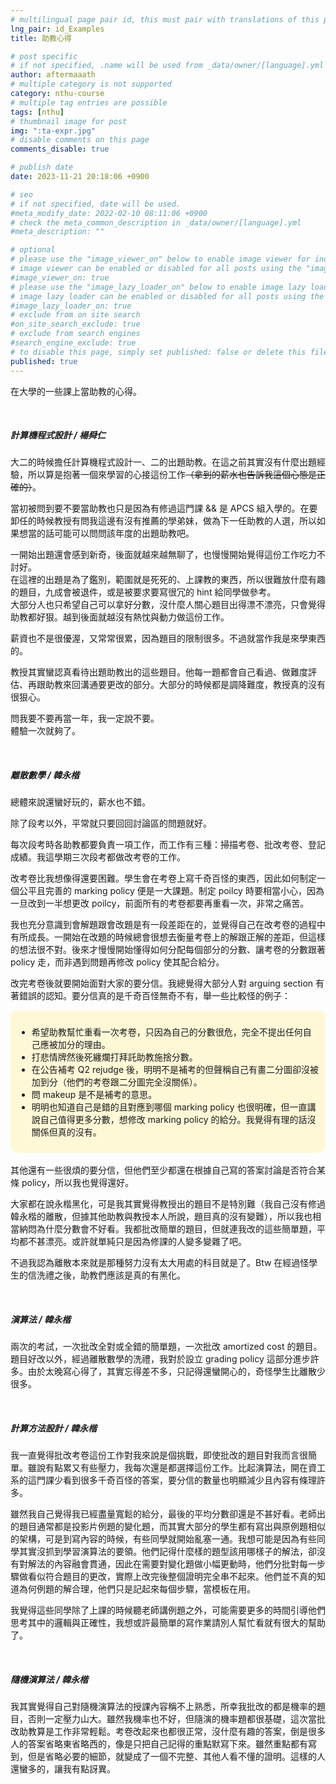 ```yaml
---
# multilingual page pair id, this must pair with translations of this page. (This name must be unique)
lng_pair: id_Examples
title: 助教心得

# post specific
# if not specified, .name will be used from _data/owner/[language].yml
author: aftermaaath
# multiple category is not supported
category: nthu-course
# multiple tag entries are possible
tags: [nthu]
# thumbnail image for post
img: ":ta-expr.jpg"
# disable comments on this page
comments_disable: true

# publish date
date: 2023-11-21 20:18:06 +0900

# seo
# if not specified, date will be used.
#meta_modify_date: 2022-02-10 08:11:06 +0900
# check the meta_common_description in _data/owner/[language].yml
#meta_description: ""

# optional
# please use the "image_viewer_on" below to enable image viewer for individual pages or posts (_posts/ or [language]/_posts folders).
# image viewer can be enabled or disabled for all posts using the "image_viewer_posts: true" setting in _data/conf/main.yml.
#image_viewer_on: true
# please use the "image_lazy_loader_on" below to enable image lazy loader for individual pages or posts (_posts/ or [language]/_posts folders).
# image lazy loader can be enabled or disabled for all posts using the "image_lazy_loader_posts: true" setting in _data/conf/main.yml.
#image_lazy_loader_on: true
# exclude from on site search
#on_site_search_exclude: true
# exclude from search engines
#search_engine_exclude: true
# to disable this page, simply set published: false or delete this file
published: true
---
```


<!-- outline-start -->
在大學的一些課上當助教的心得。
<!-- outline-end -->

<br>

##### 計算機程式設計 / 楊舜仁
大二的時候擔任計算機程式設計一、二的出題助教。在這之前其實沒有什麼出題經驗，所以算是抱著一個來學習的心接這份工作~~（拿到的薪水也告訴我這個心態是正確的）~~。

當初被問到要不要當助教也只是因為有修過這門課 && 是 APCS 組入學的。在要卸任的時候教授有問我這邊有沒有推薦的學弟妹，做為下一任助教的人選，所以如果想當的話可能可以問問該年度的出題助教吧。

一開始出題還會感到新奇，後面就越來越無聊了，也慢慢開始覺得這份工作吃力不討好。<br>
在這裡的出題是為了鑑別，範圍就是死死的、上課教的東西，所以很難放什麼有趣的題目，九成會被退件，或是被要求要寫很冗的 hint 給同學做參考。<br>
大部分人也只希望自己可以拿好分數，沒什麼人關心題目出得漂不漂亮，只會覺得助教都好狠。越到後面就越沒有熱忱與動力做這份工作。

薪資也不是很優渥，又常常很累，因為題目的限制很多。不過就當作我是來學東西的。

教授其實蠻認真看待出題助教出的這些題目。他每一題都會自己看過、做難度評估、再跟助教來回溝通要更改的部分。大部分的時候都是調降難度，教授真的沒有很狠心。

問我要不要再當一年，我一定說不要。<br>
體驗一次就夠了。

<br>

##### 離散數學 / 韓永楷
總體來說還蠻好玩的，薪水也不錯。

除了段考以外，平常就只要回回討論區的問題就好。

每次段考時各助教都要負責一項工作，而工作有三種：掃描考卷、批改考卷、登記成績。我這學期三次段考都做改考卷的工作。

改考卷比我想像得還要困難。學生會在考卷上寫千奇百怪的東西，因此如何制定一個公平且完善的 marking policy 便是一大課題。制定 poilcy 時要相當小心，因為一旦改到一半想更改 poilcy，前面所有的考卷都要再重看一次，非常之痛苦。

我也充分意識到會解題跟會改題是有一段差距在的，並覺得自己在改考卷的過程中有所成長。一開始在改題的時候總會很想去衡量考卷上的解跟正解的差距，但這樣的想法很不對。後來才慢慢開始懂得如何分配每個部分的分數、讓考卷的分數跟著 policy 走，而非遇到問題再修改 policy 使其配合給分。

改完考卷後就要開始面對大家的要分信。我總覺得大部分人對 arguing section 有著錯誤的認知。要分信真的是千奇百怪無奇不有，舉一些比較怪的例子：

<div style="background-color:#FFF8D7; padding: 10px; border-radius: 10px;">
<ul>
    <li>希望助教幫忙重看一次考卷，只因為自己的分數很危，完全不提出任何自己應被加分的理由。</li>
    <li>打悲情牌然後死纏爛打拜託助教施捨分數。</li>
    <li>在公告補考 Q2 rejudge 後，明明不是補考的但聲稱自己有畫二分圖卻沒被加到分（他們的考卷跟二分圖完全沒關係）。</li>
    <li>問 makeup 是不是補考的意思。</li>
    <li>明明也知道自己是錯的且對應到哪個 marking policy 也很明確，但一直講說自己值得更多分數，想修改 marking policy 的給分。我覺得有理的話沒關係但真的沒有。</li>
</ul>
</div>

<br>
其他還有一些很煩的要分信，但他們至少都還在根據自己寫的答案討論是否符合某條 policy，所以我也覺得還好。

大家都在說永楷黑化，可是我其實覺得教授出的題目不是特別難（我自己沒有修過韓永楷的離散，但據其他助教與教授本人所說，題目真的沒有變難），所以我也相當納悶為什麼分數會不好看。我都批改簡單的題目，但就連我改的這些簡單題，平均都不甚漂亮。或許就單純只是因為修課的人變多變雜了吧。

不過我認為離散本來就是那種努力沒有太大用處的科目就是了。Btw 在經過怪學生的信洗禮之後，助教們應該是真的有黑化。

<br>

##### 演算法 / 韓永楷
兩次的考試，一次批改全對或全錯的簡單題，一次批改 amortized cost 的題目。題目好改以外，經過離散數學的洗禮，我對於設立 grading policy 這部分進步許多。由於太晚寫心得了，其實忘得差不多，只記得還蠻開心的，奇怪學生比離散少很多。

<br>

##### 計算方法設計 / 韓永楷
我一直覺得批改考卷這份工作對我來說是個挑戰，即使批改的題目對我而言很簡單。雖說有點累又有些壓力，我每次還是都選擇這份工作。比起演算法，開在資工系的這門課少看到很多千奇百怪的答案，要分信的數量也明顯減少且內容有條理許多。

雖然我自己覺得我已經盡量寬鬆的給分，最後的平均分數卻還是不甚好看。老師出的題目通常都是投影片例題的變化題，而其實大部分的學生都有寫出與原例題相似的架構，可是到寫內容的時候，有些同學就開始亂塞一通。我想可能是因為有些同學其實沒抓到學習演算法的要領。他們記得什麼樣的題型該用哪樣子的解法，卻沒有對解法的內容融會貫通，因此在需要對變化題做小幅更動時，他們分批對每一步驟做看似符合題目的更改，實際上改完後整個證明完全串不起來。他們並不真的知道為何例題的解合理，他們只是記起來每個步驟，當模板在用。

我覺得這些同學除了上課的時候聽老師講例題之外，可能需要更多的時間引導他們思考其中的邏輯與正確性，我想或許最簡單的寫作業請別人幫忙看就有很大的幫助了。

<br>

##### 隨機演算法 / 韓永楷
我其實覺得自己對隨機演算法的授課內容稱不上熟悉，所幸我批改的都是機率的題目，否則一定壓力山大。雖然我機率也不好，但隨演的機率題都很基礎，這次當批改助教算是工作非常輕鬆。考卷改起來也都很正常，沒什麼有趣的答案，倒是很多人的答案省略東省略西的，像是只把自己記得的重點默寫下來。雖然重點都有寫到，但是省略必要的細節，就變成了一個不完整、其他人看不懂的證明。這樣的人還蠻多的，讓我有點訝異。

<br>

